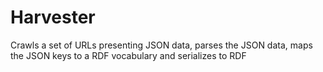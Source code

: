 # Harvester
Crawls a set of URLs presenting JSON data, parses the JSON data, maps the JSON keys to a RDF vocabulary and serializes to RDF
